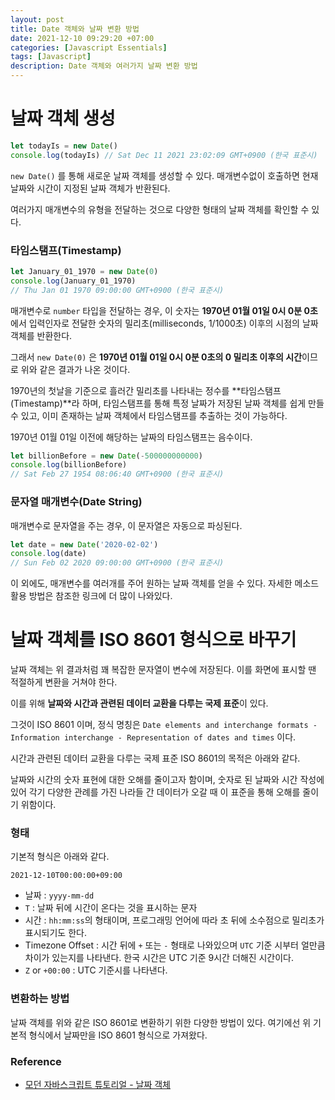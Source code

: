 ```yaml
---
layout: post
title: Date 객체와 날짜 변환 방법
date: 2021-12-10 09:29:20 +07:00
categories: [Javascript Essentials]
tags: [Javascript]
description: Date 객체와 여러가지 날짜 변환 방법
---
```


# 날짜 객체 생성

```js
let todayIs = new Date()
console.log(todayIs) // Sat Dec 11 2021 23:02:09 GMT+0900 (한국 표준시)
```

`new Date()` 를 통해 새로운 날짜 객체를 생성할 수 있다. 매개변수없이 호출하면 현재 날짜와 시간이 지정된 날짜 객체가 반환된다.

여러가지 매개변수의 유형을 전달하는 것으로 다양한 형태의 날짜 객체를 확인할 수 있다.

### 타임스탬프(Timestamp)

```js
let January_01_1970 = new Date(0)
console.log(January_01_1970)
// Thu Jan 01 1970 09:00:00 GMT+0900 (한국 표준시)
```

매개변수로 `number` 타입을 전달하는 경우, 이 숫자는 **1970년 01월 01일 0시 0분 0초**에서 입력인자로 전달한 숫자의 밀리초(milliseconds, 1/1000초) 이후의 시점의 날짜 객체를 반환한다.

그래서 `new Date(0)` 은 **1970년 01월 01일 0시 0분 0초의 0 밀리초 이후의 시간**이므로 위와 같은 결과가 나온 것이다.

1970년의 첫날을 기준으로 흘러간 밀리초를 나타내는 정수를 **타임스탬프(Timestamp)**라 하며, 타임스탬프를 통해 특정 날짜가 저장된 날짜 객체를 쉽게 만들 수 있고, 이미 존재하는 날짜 객체에서 타임스탬프를 추출하는 것이 가능하다.

1970년 01월 01일 이전에 해당하는 날짜의 타임스탬프는 음수이다.

```js
let billionBefore = new Date(-500000000000)
console.log(billionBefore)
// Sat Feb 27 1954 08:06:40 GMT+0900 (한국 표준시)
```

### 문자열 매개변수(Date String)

매개변수로 문자열을 주는 경우, 이 문자열은 자동으로 파싱된다.

```js
let date = new Date('2020-02-02')
console.log(date)
// Sun Feb 02 2020 09:00:00 GMT+0900 (한국 표준시)
```

이 외에도, 매개변수를 여러개를 주어 원하는 날짜 객체를 얻을 수 있다. 자세한 메소드 활용 방법은 참조한 링크에 더 많이 나와있다.

# 날짜 객체를 ISO 8601 형식으로 바꾸기

날짜 객체는 위 결과처럼 꽤 복잡한 문자열이 변수에 저장된다. 이를 화면에 표시할 땐 적절하게 변환을 거쳐야 한다.

이를 위해 **날짜와 시간과 관련된 데이터 교환을 다루는 국제 표준**이 있다.

그것이 ISO 8601 이며, 정식 명칭은 `Date elements and interchange formats - Information interchange - Representation of dates and times` 이다.

시간과 관련된 데이터 교환을 다루는 국제 표준 ISO 8601의 목적은 아래와 같다.

날짜와 시간의 숫자 표현에 대한 오해를 줄이고자 함이며, 숫자로 된 날짜와 시간 작성에 있어 각기 다양한 관례를 가진 나라들 간 데이터가 오갈 때 이 표준을 통해 오해를 줄이기 위함이다.

### 형태

기본적 형식은 아래와 같다.

`2021-12-10T00:00:00+09:00`

- 날짜 : `yyyy-mm-dd`
- `T` : 날짜 뒤에 시간이 온다는 것을 표시하는 문자
- 시간 : `hh:mm:ss`의 형태이며, 프로그래밍 언어에 따라 초 뒤에 소수점으로 밀리초가 표시되기도 한다.
- Timezone Offset : 시간 뒤에 `+` 또는 `-` 형태로 나와있으며 `UTC` 기준 시부터 얼만큼 차이가 있는지를 나타낸다. 한국 시간은 UTC 기준 9시간 더해진 시간이다.
- `Z` or `+00:00` : UTC 기준시를 나타낸다.

### 변환하는 방법

날짜 객체를 위와 같은 ISO 8601로 변환하기 위한 다양한 방법이 있다.
여기에선 위 기본적 형식에서 날짜만을 ISO 8601 형식으로 가져왔다.

### Reference

- <a href="https://ko.javascript.info/date" target="_blank" rel="noopener">모던 자바스크립트 튜토리얼 - 날짜 객체</a>
